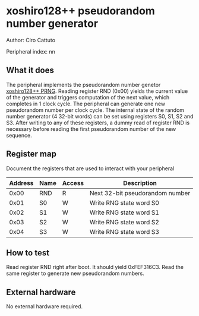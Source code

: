 <!---

This file is used to generate your project datasheet. Please fill in the information below and delete any unused
sections.

The peripheral index is the number TinyQV will use to select your peripheral.  You will pick a free
slot when raising the pull request against the main TinyQV repository, and can fill this in then.  You
also need to set this value as the PERIPHERAL_NUM in your test script.

You can also include images in this folder and reference them in the markdown. Each image must be less than
512 kb in size, and the combined size of all images must be less than 1 MB.
-->

# xoshiro128++ pseudorandom number generator

Author: Ciro Cattuto

Peripheral index: nn

## What it does

The peripheral implements the pseudorandom number genetor [xoshiro128++ PRNG](https://prng.di.unimi.it/xoshiro128plusplus.c). Reading register RND (0x00) yields the current value of the generator and triggers computation of the next value, which completes in 1 clock cycle. The peripheral can generate one new pseudorandom number per clock cycle. The internal state of the random number generator (4 32-bit words) can be set using registers S0, S1, S2 and S3. After writing to any of these registers, a dummy read of register RND is necessary before reading the first pseudorandom number of the new sequence.

## Register map

Document the registers that are used to interact with your peripheral

| Address | Name  | Access | Description                                                         |
|---------|-------|--------|---------------------------------------------------------------------|
| 0x00    | RND   | R      | Next 32-bit pseudorandom number                                     |
| 0x01    | S0    | W      | Write RNG state word S0                                             |
| 0x02    | S1    | W      | Write RNG state word S1                                             |
| 0x03    | S2    | W      | Write RNG state word S2                                             |
| 0x04    | S3    | W      | Write RNG state word S3                                             |

## How to test

Read register RND right after boot. It should yield 0xFEF316C3. Read the same register to generate new pseudorandom numbers.

## External hardware

No external hardware required.
